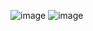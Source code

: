 ![image](https://github.com/user-attachments/assets/3d1e62ef-15db-4227-bc64-679336eae0b1)
![image](https://github.com/user-attachments/assets/7f295c4a-f14d-4b12-ac85-901fe3e202b4)
